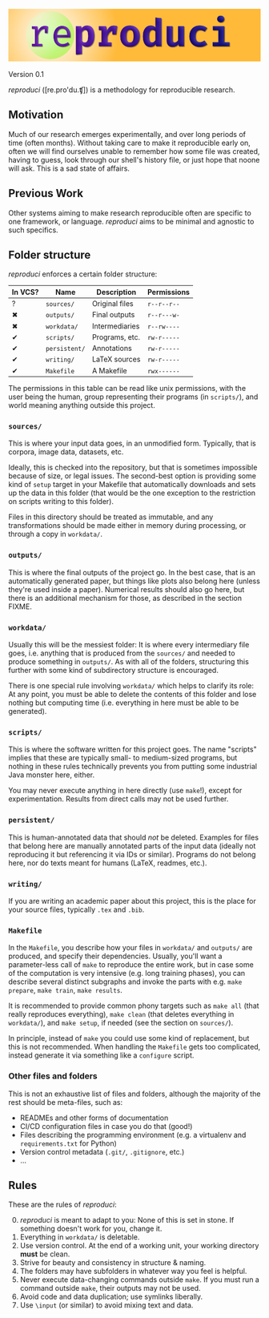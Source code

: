 ![REPRODUCI](reproduci.png)

Version 0.1

*reproduci* ([re.pro'du.ʧ]) is a methodology for reproducible research.

## Motivation

Much of our research emerges experimentally, and over long periods of time
(often months). Without taking care to make it reproducible early on, often we
will find ourselves unable to remember how some file was created, having to
guess, look through our shell's history file, or just hope that noone will ask.
This is a sad state of affairs.

## Previous Work

Other systems aiming to make research reproducible often are specific to one
framework, or language. *reproduci* aims to be minimal and agnostic to such
specifics.

## Folder structure

*reproduci* enforces a certain folder structure:

| In VCS? | Name         | Description    | Permissions |
|---------|--------------|----------------|-------------|
| ?       | `sources/`     | Original files | `r--r--r--`   |
| ✖︎       | `outputs/`     | Final outputs  | `r--r---w-`   |
| ✖︎       | `workdata/`    | Intermediaries | `r--rw----`   |
| ✔︎       | `scripts/`     | Programs, etc. | `rw-r-----`   |
| ✔︎       | `persistent/`  | Annotations    | `rw-r-----`   |
| ✔︎       | `writing/`     | LaTeX sources  | `rw-r-----`   |  # FIXME
| ✔︎       | `Makefile`     | A Makefile     | `rwx------`   |

The permissions in this table can be read like unix permissions, with the user
being the human, group representing their programs (in `scripts/`), and world
meaning anything outside this project.


### `sources/`

This is where your input data goes, in an unmodified form. Typically, that is
corpora, image data, datasets, etc.

Ideally, this is checked into the repository, but that is sometimes impossible
because of size, or legal issues. The second-best option is providing some kind
of `setup` target in your Makefile that automatically downloads and sets up the
data in this folder (that would be the one exception to the restriction on
scripts writing to this folder).

Files in this directory should be treated as immutable, and any transformations
should be made either in memory during processing, or through a copy in
`workdata/`.


### `outputs/`

This is where the final outputs of the project go. In the best case, that is an
automatically generated paper, but things like plots also belong here (unless
they're used inside a paper). Numerical results should also go here, but there
is an additional mechanism for those, as described in the section FIXME.


### `workdata/`

Usually this will be the messiest folder: It is where every intermediary file
goes, i.e. anything that is produced from the `sources/` and needed to produce
something in `outputs/`. As with all of the folders, structuring this further
with some kind of subdirectory structure is encouraged.

There is one special rule involving `workdata/` which helps to clarify its
role: At any point, you must be able to delete the contents of this folder and
lose nothing but computing time (i.e. everything in here must be able to be
generated).


### `scripts/`

This is where the software written for this project goes. The name "scripts"
implies that these are typically small- to medium-sized programs, but nothing
in these rules technically prevents you from putting some industrial Java
monster here, either.

You may never execute anything in here directly (use `make`!), except for
experimentation. Results from direct calls may not be used further.


### `persistent/`

This is human-annotated data that should _not_ be deleted. Examples for files
that belong here are manually annotated parts of the input data (ideally not
reproducing it but referencing it via IDs or similar). Programs do not belong
here, nor do texts meant for humans (LaTeX, readmes, etc.).


### `writing/`

If you are writing an academic paper about this project, this is the place for
your source files, typically `.tex` and `.bib`.


### `Makefile`

In the `Makefile`, you describe how your files in `workdata/` and `outputs/`
are produced, and specify their dependencies. Usually, you'll want a
parameter-less call of `make` to reproduce the entire work, but in case some of
the computation is very intensive (e.g. long training phases), you can describe
several distinct subgraphs and invoke the parts with e.g. `make prepare`, `make
train`, `make results`.

It is recommended to provide common phony targets such as `make all` (that
really reproduces everything), `make clean` (that deletes everything in
`workdata/`), and `make setup`, if needed (see the section on `sources/`).

In principle, instead of `make` you could use some kind of replacement, but
this is not recommended. When handling the `Makefile` gets too complicated,
instead generate it via something like a `configure` script.


### Other files and folders

This is not an exhaustive list of files and folders, although the majority of
the rest should be meta-files, such as:

- READMEs and other forms of documentation
- CI/CD configuration files in case you do that (good!)
- Files describing the programming environment (e.g. a virtualenv and
  `requirements.txt` for Python)
- Version control metadata (`.git/`, `.gitignore`, etc.)
- ...


## Rules

These are the rules of *reproduci*:

0. *reproduci* is meant to adapt to you: None of this is set in stone. If
   something doesn't work for you, change it.
1. Everything in `workdata/` is deletable.
2. Use version control. At the end of a working unit, your working directory
   **must** be clean.
3. Strive for beauty and consistency in structure & naming.
4. The folders may have subfolders in whatever way you feel is helpful.
5. Never execute data-changing commands outside `make`. If you must run a
   command outside `make`, their outputs may not be
   used.
6. Avoid code and data duplication; use symlinks liberally.
7. Use `\input` (or similar) to avoid mixing text and data.
